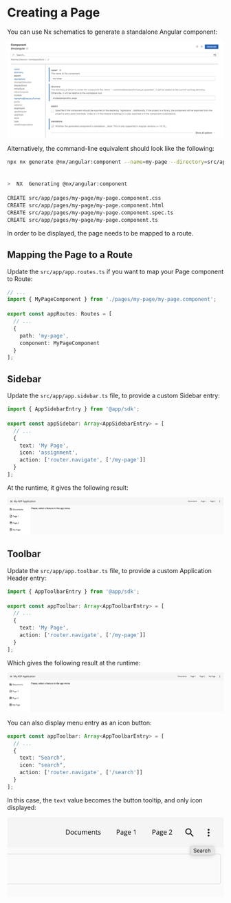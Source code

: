 # Creating a Page

You can use Nx schematics to generate a standalone Angular component:

![Creating a Page](./images/creating-a-page.png)

Alternatively, the command-line equivalent should look like the following:

```sh
npx nx generate @nx/angular:component --name=my-page --directory=src/app/pages/my-page --standalone=true --nameAndDirectoryFormat=as-provided --no-interactive


>  NX  Generating @nx/angular:component

CREATE src/app/pages/my-page/my-page.component.css
CREATE src/app/pages/my-page/my-page.component.html
CREATE src/app/pages/my-page/my-page.component.spec.ts
CREATE src/app/pages/my-page/my-page.component.ts
```

In order to be displayed, the page needs to be mapped to a route. 

## Mapping the Page to a Route

Update the `src/app/app.routes.ts` if you want to map your Page component to Route:

```ts
// ...
import { MyPageComponent } from './pages/my-page/my-page.component';

export const appRoutes: Routes = [
  // ...
  {
    path: 'my-page',
    component: MyPageComponent
  }
];
```

## Sidebar

Update the `src/app/app.sidebar.ts` file, to provide a custom Sidebar entry:

```ts
import { AppSidebarEntry } from '@app/sdk';

export const appSidebar: Array<AppSidebarEntry> = [
  // ...
  {
    text: 'My Page',
    icon: 'assignment',
    action: ['router.navigate', ['/my-page']]
  }
];
```

At the runtime, it gives the following result:

![Custom Sidebar Entry](./images/custom-sidebar-entry.png)

## Toolbar

Update the `src/app/app.toolbar.ts` file, to provide a custom Application Header entry:

```ts
import { AppToolbarEntry } from '@app/sdk';

export const appToolbar: Array<AppToolbarEntry> = [
  // ...
  {
    text: 'My Page',
    action: ['router.navigate', ['/my-page']]
  }
];
```

Which gives the following result at the runtime:

![Custom App Toolbar Entry](./images/custom-app-menu-entry.png)

You can also display menu entry as an icon button:

```ts
export const appToolbar: Array<AppToolbarEntry> = [
  // ...
  {
    text: "Search",
    icon: "search",
    action: ['router.navigate', ['/search']]
  }
];
```

In this case, the `text` value becomes the button tooltip, and only icon displayed:

![Header icon button](./images/header-icon-button.png)

